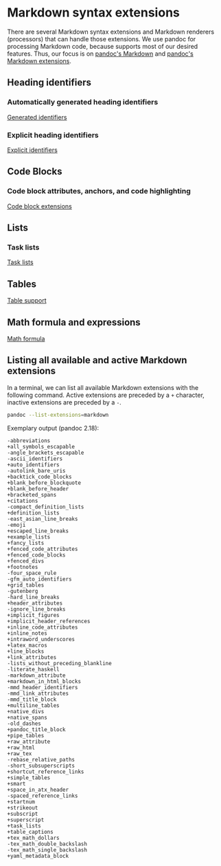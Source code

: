 # Markdown syntax extensions

There are several Markdown syntax extensions and Markdown renderers (processors) that 
can handle those extensions.
We use pandoc for processing Markdown code, because supports most of our desired features.
Thus, our focus is on [pandoc's Markdown](https://pandoc.org/MANUAL.html#pandocs-markdown)
and [pandoc's Markdown extensions](https://pandoc.org/MANUAL.html#extensions).


## Heading identifiers

### Automatically generated heading identifiers

[Generated identifiers](auto-identifiers.md)


### Explicit heading identifiers

[Explicit identifiers](header-attributes.md)


## Code Blocks

### Code block attributes, anchors, and code highlighting

[Code block extensions](code-blocks.md)


## Lists

### Task lists

[Task lists](tasks.md)


## Tables

[Table support](tables.md)


## Math formula and expressions

[Math formula](math.md)


## Listing all available and active Markdown extensions

In a terminal, we can list all available Markdown extensions with the following command. 
Active extensions are preceded by a `+` character, inactive extensions are preceded 
by a `-`.

```sh
pandoc --list-extensions=markdown
```

Exemplary output (pandoc 2.18):

~~~
-abbreviations
+all_symbols_escapable
-angle_brackets_escapable
-ascii_identifiers
+auto_identifiers
-autolink_bare_uris
+backtick_code_blocks
+blank_before_blockquote
+blank_before_header
+bracketed_spans
+citations
-compact_definition_lists
+definition_lists
-east_asian_line_breaks
-emoji
+escaped_line_breaks
+example_lists
+fancy_lists
+fenced_code_attributes
+fenced_code_blocks
+fenced_divs
+footnotes
-four_space_rule
-gfm_auto_identifiers
+grid_tables
-gutenberg
-hard_line_breaks
+header_attributes
-ignore_line_breaks
+implicit_figures
+implicit_header_references
+inline_code_attributes
+inline_notes
+intraword_underscores
+latex_macros
+line_blocks
+link_attributes
-lists_without_preceding_blankline
-literate_haskell
-markdown_attribute
+markdown_in_html_blocks
-mmd_header_identifiers
-mmd_link_attributes
-mmd_title_block
+multiline_tables
+native_divs
+native_spans
-old_dashes
+pandoc_title_block
+pipe_tables
+raw_attribute
+raw_html
+raw_tex
-rebase_relative_paths
-short_subsuperscripts
+shortcut_reference_links
+simple_tables
+smart
+space_in_atx_header
-spaced_reference_links
+startnum
+strikeout
+subscript
+superscript
+task_lists
+table_captions
+tex_math_dollars
-tex_math_double_backslash
-tex_math_single_backslash
+yaml_metadata_block
~~~